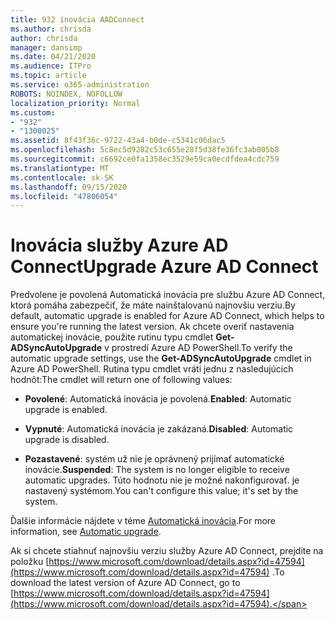 ```yaml
---
title: 932 inovácia AADConnect
ms.author: chrisda
author: chrisda
manager: dansimp
ms.date: 04/21/2020
ms.audience: ITPro
ms.topic: article
ms.service: o365-administration
ROBOTS: NOINDEX, NOFOLLOW
localization_priority: Normal
ms.custom:
- "932"
- "1300025"
ms.assetid: 8f43f36c-9722-43a4-b0de-c5341c06dac5
ms.openlocfilehash: 5c8ec5d9282c53c655e28f5d38fe36fc3ab005b8
ms.sourcegitcommit: c6692ce0fa1358ec3529e59ca0ecdfdea4cdc759
ms.translationtype: MT
ms.contentlocale: sk-SK
ms.lasthandoff: 09/15/2020
ms.locfileid: "47806054"
---
```

# <a name="upgrade-azure-ad-connect"></a><span data-ttu-id="c2a64-102">Inovácia služby Azure AD Connect</span><span class="sxs-lookup"><span data-stu-id="c2a64-102">Upgrade Azure AD Connect</span></span>

<span data-ttu-id="c2a64-103">Predvolene je povolená Automatická inovácia pre službu Azure AD Connect, ktorá pomáha zabezpečiť, že máte nainštalovanú najnovšiu verziu.</span><span class="sxs-lookup"><span data-stu-id="c2a64-103">By default, automatic upgrade is enabled for Azure AD Connect, which helps to ensure you're running the latest version.</span></span> <span data-ttu-id="c2a64-104">Ak chcete overiť nastavenia automatickej inovácie, použite rutinu typu cmdlet **Get-ADSyncAutoUpgrade** v prostredí Azure AD PowerShell.</span><span class="sxs-lookup"><span data-stu-id="c2a64-104">To verify the automatic upgrade settings, use the **Get-ADSyncAutoUpgrade** cmdlet in Azure AD PowerShell.</span></span> <span data-ttu-id="c2a64-105">Rutina typu cmdlet vráti jednu z nasledujúcich hodnôt:</span><span class="sxs-lookup"><span data-stu-id="c2a64-105">The cmdlet will return one of following values:</span></span>

- <span data-ttu-id="c2a64-106">**Povolené**: Automatická inovácia je povolená.</span><span class="sxs-lookup"><span data-stu-id="c2a64-106">**Enabled**: Automatic upgrade is enabled.</span></span>

- <span data-ttu-id="c2a64-107">**Vypnuté**: Automatická inovácia je zakázaná.</span><span class="sxs-lookup"><span data-stu-id="c2a64-107">**Disabled**: Automatic upgrade is disabled.</span></span>

- <span data-ttu-id="c2a64-108">**Pozastavené**: systém už nie je oprávnený prijímať automatické inovácie.</span><span class="sxs-lookup"><span data-stu-id="c2a64-108">**Suspended**: The system is no longer eligible to receive automatic upgrades.</span></span> <span data-ttu-id="c2a64-109">Túto hodnotu nie je možné nakonfigurovať. je nastavený systémom.</span><span class="sxs-lookup"><span data-stu-id="c2a64-109">You can't configure this value; it's set by the system.</span></span>

<span data-ttu-id="c2a64-110">Ďalšie informácie nájdete v téme [Automatická inovácia](https://docs.microsoft.com/azure/active-directory/connect/active-directory-aadconnect-feature-automatic-upgrade).</span><span class="sxs-lookup"><span data-stu-id="c2a64-110">For more information, see [Automatic upgrade](https://docs.microsoft.com/azure/active-directory/connect/active-directory-aadconnect-feature-automatic-upgrade).</span></span>

<span data-ttu-id="c2a64-111">Ak si chcete stiahnuť najnovšiu verziu služby Azure AD Connect, prejdite na položku [https://www.microsoft.com/download/details.aspx?id=47594](https://www.microsoft.com/download/details.aspx?id=47594) .</span><span class="sxs-lookup"><span data-stu-id="c2a64-111">To download the latest version of Azure AD Connect, go to [https://www.microsoft.com/download/details.aspx?id=47594](https://www.microsoft.com/download/details.aspx?id=47594).</span></span>
